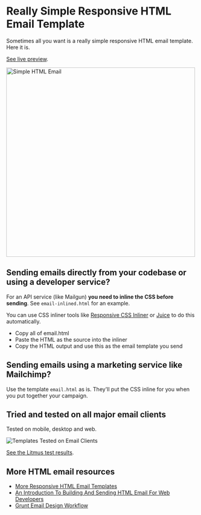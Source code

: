 # Really Simple Responsive HTML Email Template

Sometimes all you want is a really simple responsive HTML email template. Here it is.

[See live preview](http://leemunroe.github.io/responsive-html-email-template/email.html).

<img src="https://cloud.githubusercontent.com/assets/15963/26765586/c6484a96-4933-11e7-80e0-2f7509d24280.png" alt="Simple HTML Email" width="500">


## Sending emails directly from your codebase or using a developer service?

For an API service (like Mailgun) **you need to inline the CSS before sending**. See `email-inlined.html` for an example.

You can use CSS inliner tools like [Responsive CSS Inliner](https://htmlemail.io/inline/) or [Juice](https://github.com/Automattic/juice) to do this automatically.

* Copy all of email.html
* Paste the HTML as the source into the inliner
* Copy the HTML output and use this as the email template you send


## Sending emails using a marketing service like Mailchimp?

Use the template `email.html` as is. They'll put the CSS inline for you when you put together your campaign.

## Tried and tested on all major email clients

Tested on mobile, desktop and web.

![Templates Tested on Email Clients](https://cloud.githubusercontent.com/assets/15963/17391543/bc289abe-59cb-11e6-9946-605a85f8c522.jpg)


[See the Litmus test results](https://litmus.com/checklist/emails/public/cc3e30f).

## More HTML email resources

* [More Responsive HTML Email Templates](http://htmlemail.io)
* [An Introduction To Building And Sending HTML Email For Web Developers](https://www.smashingmagazine.com/2017/01/introduction-building-sending-html-email-for-web-developers/)
* [Grunt Email Design Workflow](https://github.com/leemunroe/grunt-email-design)
